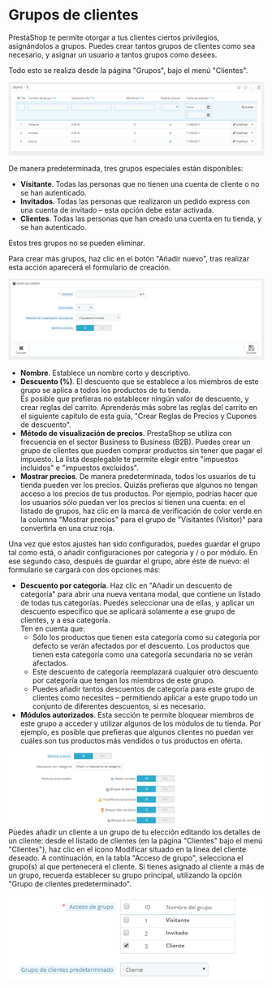 # Grupos de clientes

PrestaShop te permite otorgar a tus clientes ciertos privilegios, asignándolos a grupos. Puedes crear tantos grupos de clientes como sea necesario, y asignar un usuario a tantos grupos como desees.

Todo esto se realiza desde la página "Grupos", bajo el menú "Clientes".

![](../../../.gitbook/assets/54268407.png)

De manera predeterminada, tres grupos especiales están disponibles:

* **Visitante**. Todas las personas que no tienen una cuenta de cliente o no se han autenticado.
* **Invitados**. Todas las personas que realizaron un pedido express con una cuenta de invitado – esta opción debe estar activada.
* **Clientes**. Todas las personas que han creado una cuenta en tu tienda, y se han autenticado.

Estos tres grupos no se pueden eliminar.

Para crear más grupos, haz clic en el botón "Añadir nuevo", tras realizar esta acción aparecerá el formulario de creación.

![](../../../.gitbook/assets/54268410.png)

* **Nombre**. Establece un nombre corto y descriptivo.
* **Descuento (%)**. El descuento que se establece a los miembros de este grupo se aplica a todos los productos de tu tienda.\
  &#x20;Es posible que prefieras no establecer ningún valor de descuento, y crear reglas del carrito. Aprenderás más sobre las reglas del carrito en el siguiente capítulo de esta guía, "Crear Reglas de Precios y Cupones de descuento".
* **Método de visualización de precios**. PrestaShop se utiliza con frecuencia en el sector Business to Business (B2B). Puedes crear un grupo de clientes que pueden comprar productos sin tener que pagar el impuesto. La lista desplegable te permite elegir entre "impuestos incluidos" e "impuestos excluidos".
* **Mostrar precios**. De manera predeterminada, todos los usuarios de tu tienda pueden ver los precios. Quizás prefieras que algunos no tengan acceso a los precios de tus productos. Por ejemplo, podrías hacer que los usuarios sólo puedan ver los precios si tienen una cuenta: en el listado de grupos, haz clic en la marca de verificación de color verde en la columna "Mostrar precios" para el grupo de "Visitantes (Visitor)" para convertirla en una cruz roja.

Una vez que estos ajustes han sido configurados, puedes guardar el grupo tal como está, o añadir configuraciones por categoría y / o por módulo. En ese segundo caso, después de guardar el grupo, abre éste de nuevo: el formulario se cargará con dos opciones más:

* **Descuento por categoría**. Haz clic en "Añadir un descuento de categoría" para abrir una nueva ventana modal, que contiene un listado de todas tus categorías. Puedes seleccionar una de ellas, y aplicar un descuento específico que se aplicará solamente a ese grupo de clientes, y a esa categoría.\
  Ten en cuenta que:
  * Sólo los productos que tienen esta categoría como su categoría por defecto se verán afectados por el descuento. Los productos que tienen esta categoría como una categoría secundaria no se verán afectados.
  * Este descuento de categoría reemplazará cualquier otro descuento por categoría que tengan los miembros de este grupo.
  * Puedes añadir tantos descuentos de categoría para este grupo de clientes como necesites – permitiendo aplicar a este grupo todo un conjunto de diferentes descuentos, si es necesario.
* **Módulos autorizados**. Esta sección te permite bloquear miembros de este grupo a acceder y utilizar algunos de los módulos de tu tienda. Por ejemplo, es posible que prefieras que algunos clientes no puedan ver cuáles son tus productos más vendidos o tus productos en oferta.

![](../../../.gitbook/assets/54268416.png)\
Puedes añadir un cliente a un grupo de tu elección editando los detalles de un cliente: desde el listado de clientes (en la página "Clientes" bajo el menú "Clientes"), haz clic en el icono Modificar situado en la línea del cliente deseado. A continuación, en la tabla "Acceso de grupo", selecciona el grupo(s) al que pertenecerá el cliente. Si tienes asignado al cliente a más de un grupo, recuerda establecer su grupo principal, utilizando la opción "Grupo de clientes predeterminado".

![](../../../.gitbook/assets/54268419.png)
